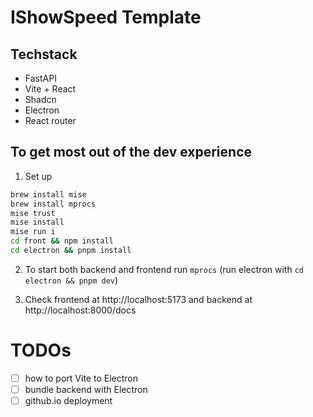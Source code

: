 # IShowSpeed Template

## Techstack

- FastAPI
- Vite + React
- Shadcn
- Electron
- React router

## To get most out of the dev experience

1. Set up

```bash
brew install mise
brew install mprocs
mise trust
mise install
mise run i
cd front && npm install
cd electron && pnpm install
```

2. To start both backend and frontend run `mprocs` (run electron with `cd electron && pnpm dev`)

3. Check frontend at http://localhost:5173 and backend at http://localhost:8000/docs

# TODOs

- [ ] how to port Vite to Electron
- [ ] bundle backend with Electron
- [ ] github.io deployment
